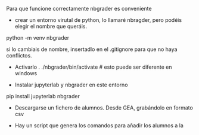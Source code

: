 Para que funcione correctamente nbgrader es conveniente
- crear un entorno virutal de python, lo llamaré nbragder, pero podéis
elegir el nombre que queráis.

python -m venv nbgrader

si lo cambiais de nombre, insertadlo en el .gitignore para que no haya conflictos.

- Activarlo
. ./nbgrader/bin/activate  # esto puede ser diferente en windows

- Instalar jupyterlab y nbgrader en este entorno

pip install jupyterlab nbgrader

- Descargarse un fichero de alumnos. Desde GEA, grabándolo en formato
  csv

- Hay un script que genera los comandos para añadir los alumnos a la
